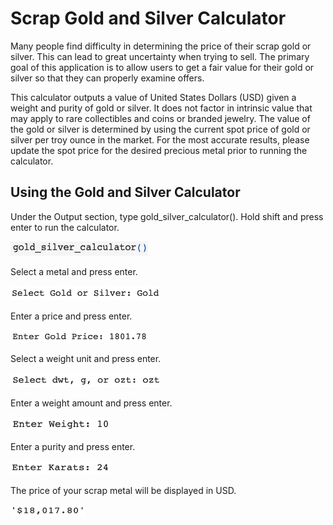 # Scrap Gold and Silver Calculator
Many people find difficulty in determining the price of their scrap gold or silver.  This can lead to great uncertainty when trying to sell.  The primary goal of this application is to allow users to get a fair value for their gold or silver so that they can properly examine offers.

This calculator outputs a value of United States Dollars (USD) given a weight and purity of gold or silver.  It does not factor in intrinsic value that may apply to rare collectibles and coins or branded jewelry.  The value of the gold or silver is determined by using the current spot price of gold or silver per troy ounce in the market.  For the most accurate results, please update the spot price for the desired precious metal prior to running the calculator.

## Using the Gold and Silver Calculator
Under the Output section, type gold_silver_calculator().  Hold shift and press enter to run the calculator.

<img src="images/Screen Shot 2022-01-10 at 5.24.23 PM.png" width="220" height="23">


Select a metal and press enter.

<img src="images/Screen Shot 2022-01-10 at 5.24.52 PM.png" width="240" height="23">


Enter a price and press enter.

<img src="images/Screen Shot 2022-01-10 at 5.25.12 PM.png" width="220" height="20">


Select a weight unit and press enter.

<img src="images/Screen Shot 2022-01-10 at 5.25.31 PM.png" width="240" height="23">


Enter a weight amount and press enter.

<img src="images/Screen Shot 2022-01-10 at 5.28.04 PM.png" width="160" height="22">


Enter a purity and press enter.

<img src="images/Screen Shot 2022-01-10 at 5.28.29 PM.png" width="160" height="22">


The price of your scrap metal will be displayed in USD.

<img src="images/Screen Shot 2022-01-10 at 5.28.47 PM.png" width="120" height="20">
